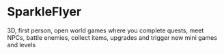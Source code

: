 # SparkleFlyer
3D, first person, open world games where you complete quests, meet NPCs, battle enemies, collect items, upgrades and trigger new mini games and levels
